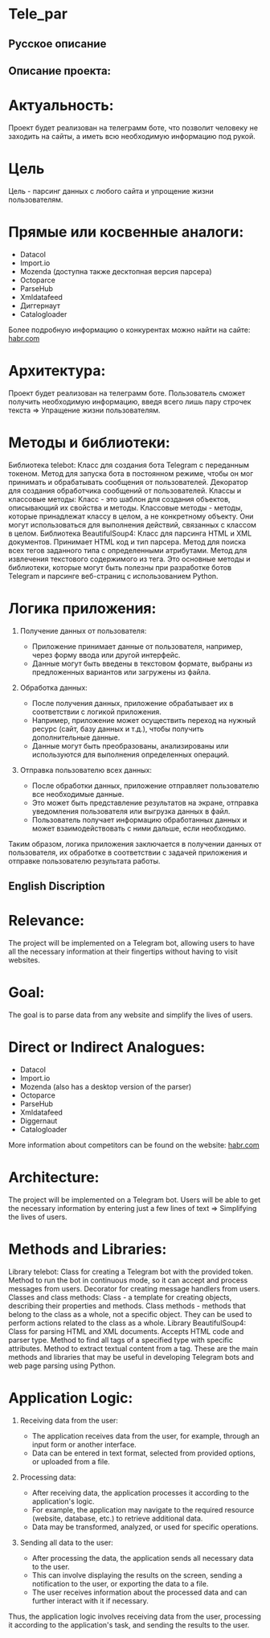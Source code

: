 # Tele_par
## Русское описание

## Описание проекта:
# Актуальность:
Проект будет реализован на телеграмм боте, что позволит человеку не заходить на сайты, а иметь всю необходимую информацию под рукой.
# Цель
Цель - парсинг данных с любого сайта и упрощение жизни пользователям.
# Прямые или косвенные аналоги:
- Datacol
- Import.io
- Mozenda (доступна также десктопная версия парсера)
- Octoparce
- ParseHub
- Xmldatafeed
- Диггернаут
- Catalogloader

Более подробную информацию о конкурентах можно найти на сайте: [habr.com](https://habr.com/ru/companies/click/articles/494020/)

# Архитектура:
Проект будет реализован на телеграмм боте.  Пользователь сможет получить необходимую информацию, введя всего лишь пару строчек текста => Упращение жизни пользователям.

# Методы и библиотеки:
Библиотека telebot:
Класс для создания бота Telegram с переданным токеном.
Метод для запуска бота в постоянном режиме, чтобы он мог принимать и обрабатывать сообщения от пользователей.
Декоратор для создания обработчика сообщений от пользователей.
Классы и классовые методы:
Класс - это шаблон для создания объектов, описывающий их свойства и методы.
Классовые методы - методы, которые принадлежат классу в целом, а не конкретному объекту. Они могут использоваться для выполнения действий, связанных с классом в целом.
Библиотека BeautifulSoup4:
Класс для парсинга HTML и XML документов. Принимает HTML код и тип парсера.
Метод для поиска всех тегов заданного типа с определенными атрибутами.
Метод для извлечения текстового содержимого из тега.
Это основные методы и библиотеки, которые могут быть полезны при разработке ботов Telegram и парсинге веб-страниц с использованием Python.

# Логика приложения:

1. Получение данных от пользователя:
   - Приложение принимает данные от пользователя, например, через форму ввода или другой интерфейс. 
   - Данные могут быть введены в текстовом формате, выбраны из предложенных вариантов или загружены из файла.

2. Обработка данных:
   - После получения данных, приложение обрабатывает их в соответствии с логикой приложения.
   - Например, приложение может осуществить переход на нужный ресурс (сайт, базу данных и т.д.), чтобы получить дополнительные данные.
   - Данные могут быть преобразованы, анализированы или используются для выполнения определенных операций.

3. Отправка пользователю всех данных:
   - После обработки данных, приложение отправляет пользователю все необходимые данные.
   - Это может быть представление результатов на экране, отправка уведомления пользователя или выгрузка данных в файл.
   - Пользователь получает информацию обработанных данных и может взаимодействовать с ними дальше, если необходимо.

Таким образом, логика приложения заключается в получении данных от пользователя, их обработке в соответствии с задачей приложения и отправке пользователю результата работы.

## English Discription

# Relevance:
The project will be implemented on a Telegram bot, allowing users to have all the necessary information at their fingertips without having to visit websites.

# Goal:
The goal is to parse data from any website and simplify the lives of users.

# Direct or Indirect Analogues:
- Datacol
- Import.io
- Mozenda (also has a desktop version of the parser)
- Octoparce
- ParseHub
- Xmldatafeed
- Diggernaut
- Catalogloader

More information about competitors can be found on the website: [habr.com](https://habr.com/ru/companies/click/articles/494020/)

# Architecture:
The project will be implemented on a Telegram bot. Users will be able to get the necessary information by entering just a few lines of text => Simplifying the lives of users.

# Methods and Libraries:
Library telebot:
Class for creating a Telegram bot with the provided token.
Method to run the bot in continuous mode, so it can accept and process messages from users.
Decorator for creating message handlers from users.
Classes and class methods:
Class - a template for creating objects, describing their properties and methods.
Class methods - methods that belong to the class as a whole, not a specific object. They can be used to perform actions related to the class as a whole.
Library BeautifulSoup4:
Class for parsing HTML and XML documents. Accepts HTML code and parser type.
Method to find all tags of a specified type with specific attributes.
Method to extract textual content from a tag.
These are the main methods and libraries that may be useful in developing Telegram bots and web page parsing using Python.

# Application Logic:

1. Receiving data from the user:
   - The application receives data from the user, for example, through an input form or another interface.
   - Data can be entered in text format, selected from provided options, or uploaded from a file.

2. Processing data:
   - After receiving data, the application processes it according to the application's logic.
   - For example, the application may navigate to the required resource (website, database, etc.) to retrieve additional data.
   - Data may be transformed, analyzed, or used for specific operations.

3. Sending all data to the user:
   - After processing the data, the application sends all necessary data to the user.
   - This can involve displaying the results on the screen, sending a notification to the user, or exporting the data to a file.
   - The user receives information about the processed data and can further interact with it if necessary.

Thus, the application logic involves receiving data from the user, processing it according to the application's task, and sending the results to the user.
